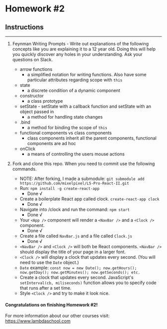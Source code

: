# Homework #2

## Instructions
---
1. Feynman Writing Prompts - Write out explanations of the following concepts like you are explaining it to a 12 year old.  Doing this will help you quickly discover any holes in your understanding.  Ask your questions on Slack.

	* arrow functions
		* a simplified notation for writing functions. Also have some particular attributes regarding scope with `this`
	* state
		* a discrete condition of a dynamic component
	* constructor
		* a class prototype
	* setState - setState with a callback function and setState with an object passed in
		* a method for handling state changes
	* .bind
		* a method for binding the scope of `this`
	* functional components vs class components
		* class components inherit all the parent components, functional components are ad hoc
	* onClick
		* a means of controlling the users mouse actions


2. Fork and clone this repo.  When you need to commit use the following commands.
	- NOTE: After forking, I made a submodule: `git submodule add https://github.com/mixelpixel/LS-Pro-React-II.git`

	* Run: `npm install -g create-react-app`
		* Done √
	* Create a boilerplate React app called clock. `create-react-app clock`
		*  Done √
	* Navigate into /clock and run the command: `npm start`
		*  Done √
	* Your `<App />` component will render a `<NavBar />` and a `<Clock />` component.
		*  Done √
	* Create a file called `NavBar.js` and a file called `Clock.js`
		* Done √
	* `<NavBar />` and `<Clock />` will both be React components.  `<NavBar />` should display the title of your page in a larger font.
	* `<Clock />` will display a clock that updates every second.  (You will need to use the `Date` object.)
  	* `Date` example: `const now = new Date(); now.getHours(); now.getDay(); now.getMinutes(); now.getSeconds(); etc.`
	* Create a clock that updates every second. JavaScript's `setInterval(cb, miliseconds)` function allows you to specify code that runs after a set time.
	* Style `<Clock />` and try to make it look nice.



#### Congratulations on finishing Homework #2!

For more information about our other courses visit: https://www.lambdaschool.com
